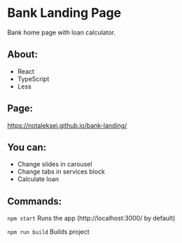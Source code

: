 # Bank Landing Page

Bank home page with loan calculator.

## About:

* React
* TypeScript
* Less

## Page:

https://notaleksei.github.io/bank-landing/

## You can:

* Change slides in carousel
* Change tabs in services block
* Calculate loan

## Commands:

`npm start` Runs the app (http://localhost:3000/ by default)

`npm run build` Builds project
